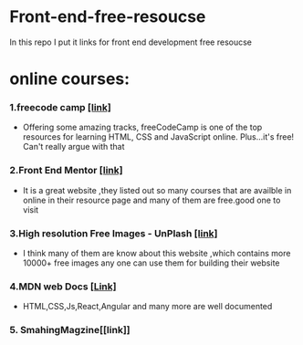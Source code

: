 # Front-end-free-resoucse
In this repo I put it links for front end development free resoucse


#  online  courses:
### 1.freecode camp [[link]](https://www.freecodecamp.org/)
- Offering some amazing tracks, freeCodeCamp is one of the top resources for learning HTML, CSS and JavaScript online. Plus...it's free! Can't really argue with that
 
 ### 2.Front End Mentor [[link]](https://www.frontendmentor.io/home)
 - It is a great website ,they listed out so many courses that are availble  in online in their resource page and many of them are free.good one to visit

### 3.High resolution Free Images - UnPlash [[link]](https://unsplash.com/)
  - I think many of them are know about this website ,which contains more 10000+ free images any one can use them for building their website

### 4.MDN web Docs [[Link]](https://developer.mozilla.org/en-US/)
- HTML,CSS,Js,React,Angular and many more are well documented

### 5. SmahingMagzine[[link]]
